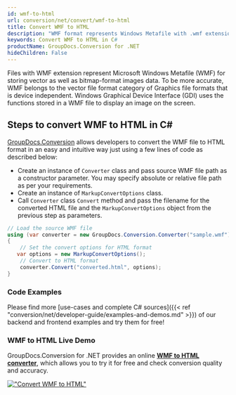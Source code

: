 ```yaml
---
id: wmf-to-html
url: conversion/net/convert/wmf-to-html
title: Convert WMF to HTML
description: "WMF format represents Windows Metafile with .wmf extension. Learn how to convert WMF to HTML file programmatically in C# language using GroupDocs.Conversion for .NET library."
keywords: Convert WMF to HTML in C#
productName: GroupDocs.Conversion for .NET
hideChildren: False
---
```


Files with WMF extension represent Microsoft Windows Metafile (WMF) for storing vector as well as bitmap-format images data. To be more accurate, WMF belongs to the vector file format category of Graphics file formats that is device independent. Windows Graphical Device Interface (GDI) uses the functions stored in a WMF file to display an image on the screen.

## Steps to convert WMF to HTML in C#

[GroupDocs.Conversion](https://products.groupdocs.com/conversion/net) allows developers to convert the WMF file to HTML format in an easy and intuitive way just using a few lines of code as described below:

* Create an instance of `Converter` class and pass source WMF file path as a constructor parameter. You may specify absolute or relative file path as per your requirements. 
* Create an instance of `MarkupConvertOptions` class.
* Call `Converter` class `Convert` method and pass the filename for the converted HTML file and the `MarkupConvertOptions` object from the previous step as parameters.

```csharp
// Load the source WMF file
using (var converter = new GroupDocs.Conversion.Converter("sample.wmf"))
{
    // Set the convert options for HTML format
   var options = new MarkupConvertOptions();
    // Convert to HTML format
    converter.Convert("converted.html", options);
}
```

### Code Examples

Please find more [use-cases and complete C# sources]({{< ref "conversion/net/developer-guide/examples-and-demos.md" >}}) of our backend and frontend examples and try them for free!

### WMF to HTML Live Demo

GroupDocs.Conversion for .NET provides an online [**WMF to HTML converter**](https://products.groupdocs.app/conversion/wmf-to-html), which allows you to try it for free and check conversion quality and accuracy.

[!["Convert WMF to HTML"](conversion/net/images/convert-to-html/convert-wmf-to-html.png)](https://products.groupdocs.app/conversion/wmf-to-html)